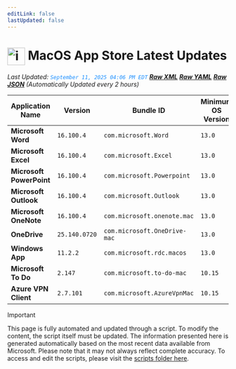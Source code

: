 ```yaml
---
editLink: false
lastUpdated: false
---
```

# <img src="/images/App_Store_logo.png" alt="image" width="40" style="vertical-align: middle; display: inline-block;" /> MacOS App Store Latest Updates

<span class="extra-small">_Last Updated: <code style="color : dodgerblue">September 11, 2025 04:06 PM EDT</code> [**_Raw XML_**](https://github.com/cocopuff2u/MOFA/blob/main/latest_raw_files/macos_appstore_latest.xml) [**_Raw YAML_**](https://github.com/cocopuff2u/MOFA/blob/main/latest_raw_files/macos_appstore_latest.yaml) [**_Raw JSON_**](https://github.com/cocopuff2u/MOFA/blob/main/latest_raw_files/macos_appstore_latest.json)
 (Automatically Updated every 2 hours)_</span>

| Application Name | Version | Bundle ID | Minimum OS Version | Icon |
|------------------|---------|-----------|-------------------|------|
| **Microsoft Word** | `16.100.4` | `com.microsoft.Word` | `13.0` | <img src='https://is1-ssl.mzstatic.com/image/thumb/Purple221/v4/69/1e/dc/691edc7b-61c5-8265-ac96-d18a1d54abd4/MSWD.png/512x512bb.png' width='25%' height='25%' /> |
| **Microsoft Excel** | `16.100.4` | `com.microsoft.Excel` | `13.0` | <img src='https://is1-ssl.mzstatic.com/image/thumb/Purple221/v4/c4/f4/48/c4f44823-2612-fa4a-521b-65401fb54680/XCEL.png/512x512bb.png' width='25%' height='25%' /> |
| **Microsoft PowerPoint** | `16.100.4` | `com.microsoft.Powerpoint` | `13.0` | <img src='https://is1-ssl.mzstatic.com/image/thumb/Purple211/v4/fa/cd/c8/facdc87e-4d4d-4b77-2e93-0839f54f2a78/PPT3.png/512x512bb.png' width='25%' height='25%' /> |
| **Microsoft Outlook** | `16.100.4` | `com.microsoft.Outlook` | `13.0` | <img src='https://is1-ssl.mzstatic.com/image/thumb/Purple211/v4/b9/bc/83/b9bc83ca-3414-590d-e3a1-9359371ae517/Outlook.png/512x512bb.png' width='25%' height='25%' /> |
| **Microsoft OneNote** | `16.100.4` | `com.microsoft.onenote.mac` | `13.0` | <img src='https://is1-ssl.mzstatic.com/image/thumb/Purple221/v4/3b/ae/78/3bae787e-8275-dd17-776e-6501b5ca4c94/OneNote.png/512x512bb.png' width='25%' height='25%' /> |
| **OneDrive** | `25.140.0720` | `com.microsoft.OneDrive-mac` | `13.0` | <img src='https://is1-ssl.mzstatic.com/image/thumb/Purple221/v4/a1/e8/a1/a1e8a1f0-2f03-2bdc-24dd-a58d8c1ae7d9/OneDrive.png/512x512bb.png' width='25%' height='25%' /> |
| **Windows App** | `11.2.2` | `com.microsoft.rdc.macos` | `13.0` | <img src='https://is1-ssl.mzstatic.com/image/thumb/Purple211/v4/c7/2f/49/c72f4946-41be-9d6f-bf69-edb23bf9e5c0/AppIcon-0-0-85-220-0-0-4-0-2x.png/512x512bb.png' width='25%' height='25%' /> |
| **Microsoft To Do** | `2.147` | `com.microsoft.to-do-mac` | `10.15` | <img src='https://is1-ssl.mzstatic.com/image/thumb/Purple211/v4/27/bf/cf/27bfcf9c-3196-e934-6429-fe256e90aac2/AppIcon-Release-0-85-220-0-4-2x-sRGB.png/512x512bb.png' width='25%' height='25%' /> |
| **Azure VPN Client** | `2.7.101` | `com.microsoft.AzureVpnMac` | `10.15` | <img src='https://is1-ssl.mzstatic.com/image/thumb/Purple221/v4/23/60/df/2360df4b-4ac5-4480-bb3e-4f59df6c3e64/AppIcon-85-220-0-4-0-0-2x-0-0.png/512x512bb.png' width='25%' height='25%' /> |

> [!IMPORTANT]
> This page is fully automated and updated through a script. To modify the content, the script itself must be updated. The information presented here is generated automatically based on the most recent data available from Microsoft. Please note that it may not always reflect complete accuracy. To access and edit the scripts, please visit the [scripts folder here](https://github.com/cocopuff2u/MOFA_WEBSITE/tree/main/update_readme_scripts).

